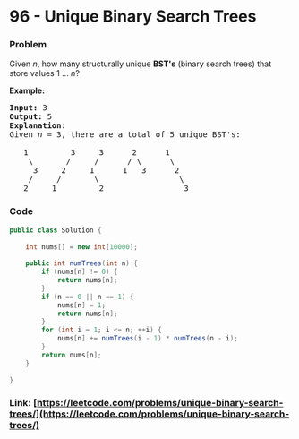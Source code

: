# 96 - Unique Binary Search Trees

### Problem
<p>Given <em>n</em>, how many structurally unique <strong>BST&#39;s</strong> (binary search trees) that store values 1 ...&nbsp;<em>n</em>?</p>

<p><strong>Example:</strong></p>

<pre>
<strong>Input:</strong> 3
<strong>Output:</strong> 5
<strong>Explanation:
</strong>Given <em>n</em> = 3, there are a total of 5 unique BST&#39;s:

   1         3     3      2      1
    \       /     /      / \      \
     3     2     1      1   3      2
    /     /       \                 \
   2     1         2                 3
</pre>


### Code
```java
public class Solution {
    
    int nums[] = new int[10000];
    
    public int numTrees(int n) {
        if (nums[n] != 0) {
            return nums[n];
        }
        if (n == 0 || n == 1) {
            nums[n] = 1;
            return nums[n];
        }
        for (int i = 1; i <= n; ++i) {
            nums[n] += numTrees(i - 1) * numTrees(n - i);
        }
        return nums[n];
    }
    
}
```
### Link: [https://leetcode.com/problems/unique-binary-search-trees/](https://leetcode.com/problems/unique-binary-search-trees/)
